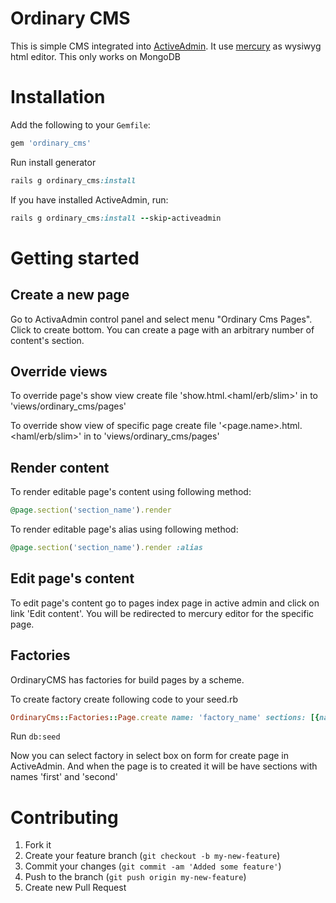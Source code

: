 Ordinary CMS
============

This is simple CMS integrated into [ActiveAdmin](http://www.activeadmin.info/). It use [mercury](http://jejacks0n.github.io/mercury/)
as wysiwyg html editor. This only works on MongoDB

# Installation

Add the following to your `Gemfile`:

```ruby
gem 'ordinary_cms'
```

Run install generator

```ruby
rails g ordinary_cms:install
```

If you have installed ActiveAdmin, run: 

```ruby
rails g ordinary_cms:install --skip-activeadmin
```

# Getting started

## Create a new page

Go to ActivaAdmin control panel and select menu "Ordinary Cms Pages". Click to create bottom. You can create a page with
an arbitrary number of content's section. 

## Override views

To override page's show view create file 'show.html.<haml/erb/slim>' in to 'views/ordinary_cms/pages'

To override show view of specific page create file '<page.name>.html.<haml/erb/slim>' in to 'views/ordinary_cms/pages'

## Render content

To render editable page's content using following method:

```ruby
@page.section('section_name').render
```

To render editable page's alias using following method:

```ruby
@page.section('section_name').render :alias
```

## Edit page's content

To edit page's content go to pages index page in active admin and click on link 'Edit content'. You will be redirected to
mercury editor for the specific page. 

## Factories

OrdinaryCMS has factories for build pages by a scheme.

To create factory create following code to your seed.rb

```ruby
OrdinaryCms::Factories::Page.create name: 'factory_name' sections: [{name: 'first, alias: 'First'}, {name: 'second, alias: 'second'} ...]
```

Run `db:seed`

Now you can select factory in select box on form for create page in ActiveAdmin. And when the page is to created it will be
have sections with names 'first' and 'second'

# Contributing

1. Fork it
2. Create your feature branch (`git checkout -b my-new-feature`)
3. Commit your changes (`git commit -am 'Added some feature'`)
4. Push to the branch (`git push origin my-new-feature`)
5. Create new Pull Request

